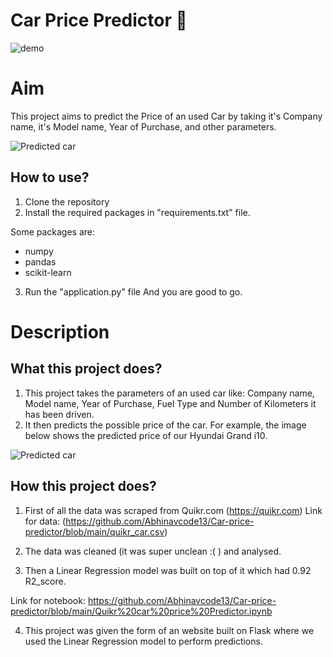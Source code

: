 # Car Price Predictor 🚗

![demo](https://user-images.githubusercontent.com/126642111/224536419-91d42d36-f08e-4151-925b-49638179280e.png)

# Aim

This project aims to predict the Price of an used Car by taking it's Company name, it's Model name, Year of Purchase, and other parameters.

![Predicted car](https://user-images.githubusercontent.com/126642111/224536440-deba6b94-0906-4768-a49b-47e625e1f3ec.png)

## How to use?

1. Clone the repository
2. Install the required packages in "requirements.txt" file.

Some packages are:
 - numpy 
 - pandas 
 - scikit-learn

3. Run the "application.py" file
And you are good to go. 

# Description

## What this project does?

1. This project takes the parameters of an used car like: Company name, Model name, Year of Purchase, Fuel Type and Number of Kilometers it has been driven.
2. It then predicts the possible price of the car. For example, the image below shows the predicted price of our Hyundai Grand i10. 

![Predicted car](https://user-images.githubusercontent.com/126642111/224536502-c2a2b3d9-145e-45b9-a4ac-598bc135baa8.png)

## How this project does?

1. First of all the data was scraped from Quikr.com (https://quikr.com) 
Link for data: (https://github.com/Abhinavcode13/Car-price-predictor/blob/main/quikr_car.csv)

2. The data was cleaned (it was super unclean :( ) and analysed.

3. Then a Linear Regression model was built on top of it which had 0.92 R2_score.

Link for notebook: https://github.com/Abhinavcode13/Car-price-predictor/blob/main/Quikr%20car%20price%20Predictor.ipynb

4. This project was given the form of an website built on Flask where we used the Linear Regression model to perform predictions.
